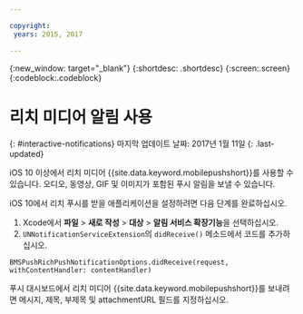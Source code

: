 ```yaml
---

copyright:
 years: 2015, 2017

---
```


{:new_window: target="_blank"}
{:shortdesc: .shortdesc}
{:screen:.screen}
{:codeblock:.codeblock}

# 리치 미디어 알림 사용
{: #interactive-notifications}
마지막 업데이트 날짜: 2017년 1월 11일
{: .last-updated}


iOS 10 이상에서 리치 미디어 {{site.data.keyword.mobilepushshort}}를 사용할 수 있습니다. 오디오, 동영상, GIF 및 이미지가 포함된 푸시 알림을 보낼 수 있습니다. 

iOS 10에서 리치 푸시를 받을 애플리케이션을 설정하려면 다음 단계를 완료하십시오.  

1. Xcode에서 **파일** > **새로 작성** > **대상** > **알림 서비스 확장기능**을 선택하십시오.
2. `UNNotificationServiceExtension`의 `didReceive()` 메소드에서 코드를 추가하십시오.
```
BMSPushRichPushNotificationOptions.didReceive(request, withContentHandler: contentHandler)
```
	
푸시 대시보드에서 리치 미디어 {{site.data.keyword.mobilepushshort}}를 보내려면 메시지, 제목, 부제목 및 attachmentURL 필드를 지정하십시오.
